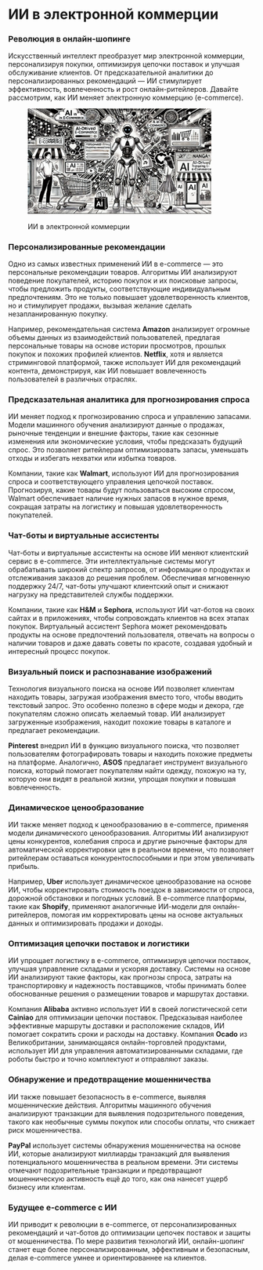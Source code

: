 # ИИ в электронной коммерции

### Революция в онлайн-шопинге

Искусственный интеллект преобразует мир электронной коммерции, персонализируя покупки, оптимизируя цепочки поставок и улучшая обслуживание клиентов. От предсказательной аналитики до персонализированных рекомендаций — ИИ стимулирует эффективность, вовлеченность и рост онлайн-ритейлеров. Давайте рассмотрим, как ИИ меняет электронную коммерцию (e-commerce).

<div align="left"><figure><img src="../../.gitbook/assets/image (35).png" alt="" width="375"><figcaption><p>ИИ в электронной коммерции</p></figcaption></figure></div>

### Персонализированные рекомендации

Одно из самых известных применений ИИ в e-commerce — это персональные рекомендации товаров. Алгоритмы ИИ анализируют поведение покупателей, историю покупок и их поисковые запросы, чтобы предложить продукты, соответствующие индивидуальным предпочтениям. Это не только повышает удовлетворенность клиентов, но и стимулирует продажи, вызывая желание сделать незапланированную покупку.

Например, рекомендательная система **Amazon** анализирует огромные объемы данных из взаимодействий пользователей, предлагая персональные товары на основе истории просмотров, прошлых покупок и похожих профилей клиентов. **Netflix**, хотя и является стриминговой платформой, также использует ИИ для рекомендаций контента, демонстрируя, как ИИ повышает вовлеченность пользователей в различных отраслях.

### Предсказательная аналитика для прогнозирования спроса

ИИ меняет подход к прогнозированию спроса и управлению запасами. Модели машинного обучения анализируют данные о продажах, рыночные тенденции и внешние факторы, такие как сезонные изменения или экономические условия, чтобы предсказать будущий спрос. Это позволяет ритейлерам оптимизировать запасы, уменьшать отходы и избегать нехватки или избытка товаров.

Компании, такие как **Walmart**, используют ИИ для прогнозирования спроса и соответствующего управления цепочкой поставок. Прогнозируя, какие товары будут пользоваться высоким спросом, Walmart обеспечивает наличие нужных запасов в нужное время, сокращая затраты на логистику и повышая удовлетворенность покупателей.

### Чат-боты и виртуальные ассистенты

Чат-боты и виртуальные ассистенты на основе ИИ меняют клиентский сервис в e-commerce. Эти интеллектуальные системы могут обрабатывать широкий спектр запросов, от информации о продуктах и отслеживания заказов до решения проблем. Обеспечивая мгновенную поддержку 24/7, чат-боты улучшают клиентский опыт и снижают нагрузку на представителей службы поддержки.

Компании, такие как **H\&M** и **Sephora**, используют ИИ чат-ботов на своих сайтах и в приложениях, чтобы сопровождать клиентов на всех этапах покупок. Виртуальный ассистент Sephora может рекомендовать продукты на основе предпочтений пользователя, отвечать на вопросы о наличии товаров и даже давать советы по красоте, создавая удобный и интересный процесс покупок.

### Визуальный поиск и распознавание изображений

Технология визуального поиска на основе ИИ позволяет клиентам находить товары, загружая изображения вместо того, чтобы вводить текстовый запрос. Это особенно полезно в сфере моды и декора, где покупателям сложно описать желаемый товар. ИИ анализирует загруженные изображения, находит похожие товары в каталоге и предлагает рекомендации.

**Pinterest** внедрил ИИ в функцию визуального поиска, что позволяет пользователям фотографировать товары и находить похожие предметы на платформе. Аналогично, **ASOS** предлагает инструмент визуального поиска, который помогает покупателям найти одежду, похожую на ту, которую они видят в реальной жизни, упрощая покупки и повышая вовлеченность.

### Динамическое ценообразование

ИИ также меняет подход к ценообразованию в e-commerce, применяя модели динамического ценообразования. Алгоритмы ИИ анализируют цены конкурентов, колебания спроса и другие рыночные факторы для автоматической корректировки цен в реальном времени, что позволяет ритейлерам оставаться конкурентоспособными и при этом увеличивать прибыль.

Например, **Uber** использует динамическое ценообразование на основе ИИ, чтобы корректировать стоимость поездок в зависимости от спроса, дорожной обстановки и погодных условий. В e-commerce платформы, такие как **Shopify**, применяют аналогичные ИИ-модели для онлайн-ритейлеров, помогая им корректировать цены на основе актуальных данных и оптимизировать продажи и доходы.

### Оптимизация цепочки поставок и логистики

ИИ упрощает логистику в e-commerce, оптимизируя цепочки поставок, улучшая управление складами и ускоряя доставку. Системы на основе ИИ анализируют такие факторы, как прогнозы спроса, затраты на транспортировку и надежность поставщиков, чтобы принимать более обоснованные решения о размещении товаров и маршрутах доставки.

Компания **Alibaba** активно использует ИИ в своей логистической сети **Cainiao** для оптимизации цепочки поставок. Предсказывая наиболее эффективные маршруты доставки и расположение складов, ИИ помогает сократить сроки и расходы на доставку. Компания **Ocado** из Великобритании, занимающаяся онлайн-торговлей продуктами, использует ИИ для управления автоматизированными складами, где роботы быстро и точно комплектуют и отправляют заказы.

### Обнаружение и предотвращение мошенничества

ИИ также повышает безопасность в e-commerce, выявляя мошеннические действия. Алгоритмы машинного обучения анализируют транзакции для выявления подозрительного поведения, такого как необычные суммы покупок или способы оплаты, что снижает риск мошенничества.

**PayPal** использует системы обнаружения мошенничества на основе ИИ, которые анализируют миллиарды транзакций для выявления потенциального мошенничества в реальном времени. Эти системы отмечают подозрительные транзакции и предотвращают мошенническую активность ещё до того, как она нанесет ущерб бизнесу или клиентам.

### Будущее e-commerce с ИИ

ИИ приводит к революции в e-commerce, от персонализированных рекомендаций и чат-ботов до оптимизации цепочек поставок и защиты от мошенничества. По мере развития технологий ИИ, онлайн-шопинг станет еще более персонализированным, эффективным и безопасным, делая e-commerce умнее и ориентированнее на клиентов.
